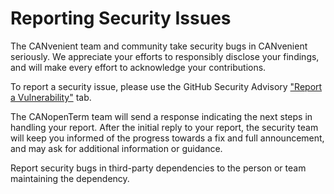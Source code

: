# Reporting Security Issues

The CANvenient team and community take security bugs in CANvenient seriously.
We appreciate your efforts to responsibly disclose your findings, and will
make every effort to acknowledge your contributions.

To report a security issue, please use the GitHub Security Advisory
["Report a Vulnerability"](https://github.com/CANopenTerm/CANvenient/security/advisories/new)
tab.

The CANopenTerm team will send a response indicating the next steps in handling
your report.  After the initial reply to your report, the security team will keep
you informed of the progress towards a fix and full announcement, and may ask for
additional information or guidance.

Report security bugs in third-party dependencies to the person or team maintaining
the dependency.
